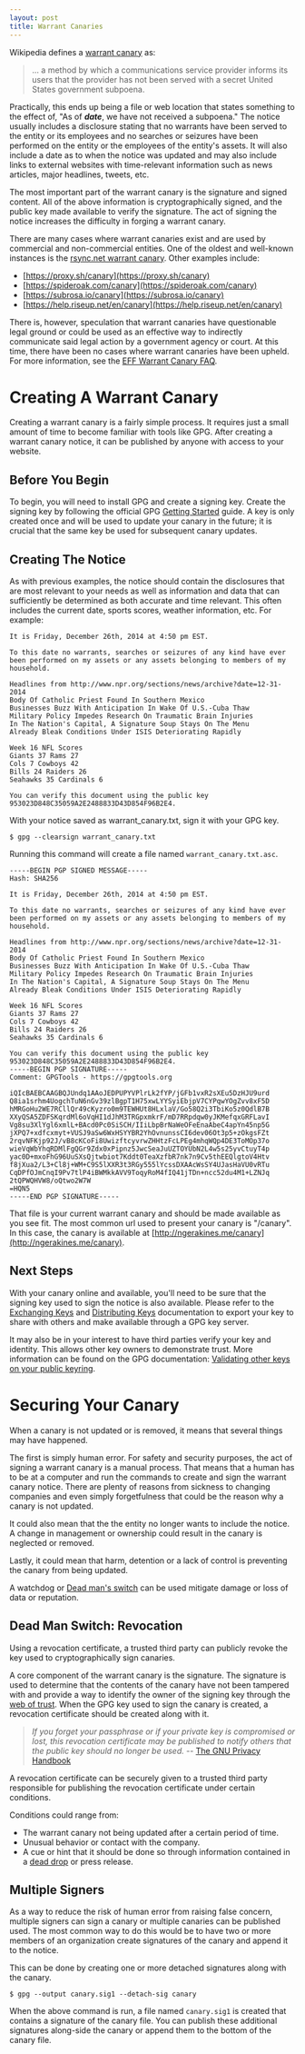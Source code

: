 ```yaml
---
layout: post
title: Warrant Canaries
---
```


Wikipedia defines a [warrant canary](https://en.wikipedia.org/wiki/Warrant_canary) as:

> ... a method by which a communications service provider informs its users that the provider has not been served with a secret United States government subpoena.

Practically, this ends up being a file or web location that states something to the effect of, "As of ***date***, we have not received a subpoena."  The notice usually includes a disclosure stating that no warrants have been served to the entity or its employees and no searches or seizures have been performed on the entity or the employees of the entity's assets. It will also include a date as to when the notice was updated and may also include links to external websites with time-relevant information such as news articles, major headlines, tweets, etc.

The most important part of the warrant canary is the signature and signed content. All of the above information is cryptographically signed, and the public key made available to verify the signature. The act of signing the notice increases the difficulty in forging a warrant canary.

There are many cases where warrant canaries exist and are used by commercial and non-commercial entities. One of the oldest and well-known instances is the [rsync.net warrant canary](http://www.rsync.net/resources/notices/canary.txt). Other examples include:

* [https://proxy.sh/canary](https://proxy.sh/canary)
* [https://spideroak.com/canary](https://spideroak.com/canary)
* [https://subrosa.io/canary](https://subrosa.io/canary)
* [https://help.riseup.net/en/canary](https://help.riseup.net/en/canary)

There is, however, speculation that warrant canaries have questionable legal ground or could be used as an effective way to indirectly communicate said legal action by a government agency or court. At this time, there have been no cases where warrant canaries have been upheld. For more information, see the [EFF Warrant Canary FAQ](https://www.eff.org/deeplinks/2014/04/warrant-canary-faq).

# Creating A Warrant Canary

Creating a warrant canary is a fairly simple process. It requires just a small amount of time to become familiar with tools like GPG. After creating a warrant canary notice, it can be published by anyone with access to your website.

## Before You Begin

To begin, you will need to install GPG and create a signing key. Create the signing key by following the official GPG [Getting Started](https://www.gnupg.org/gph/en/manual/c14.html) guide. A key is only created once and will be used to update your canary in the future; it is crucial that the same key be used for subsequent canary updates.

## Creating The Notice

As with previous examples, the notice should contain the disclosures that are most relevant to your needs as well as information and data that can sufficiently be determined as both accurate and time relevant. This often includes the current date, sports scores, weather information, etc. For example:

	It is Friday, December 26th, 2014 at 4:50 pm EST.

	To this date no warrants, searches or seizures of any kind have ever been performed on my assets or any assets belonging to members of my household.

	Headlines from http://www.npr.org/sections/news/archive?date=12-31-2014
	Body Of Catholic Priest Found In Southern Mexico
	Businesses Buzz With Anticipation In Wake Of U.S.-Cuba Thaw
	Military Policy Impedes Research On Traumatic Brain Injuries
	In The Nation's Capital, A Signature Soup Stays On The Menu
	Already Bleak Conditions Under ISIS Deteriorating Rapidly

	Week 16 NFL Scores
	Giants 37 Rams 27
	Cols 7 Cowboys 42
	Bills 24 Raiders 26
	Seahawks 35 Cardinals 6

	You can verify this document using the public key 953023D848C35059A2E2488833D43D854F96B2E4.

With your notice saved as warrant_canary.txt, sign it with your GPG key.

	$ gpg --clearsign warrant_canary.txt

Running this command will create a file named `warrant_canary.txt.asc`.

	-----BEGIN PGP SIGNED MESSAGE-----
	Hash: SHA256

	It is Friday, December 26th, 2014 at 4:50 pm EST.

	To this date no warrants, searches or seizures of any kind have ever been performed on my assets or any assets belonging to members of my household.

	Headlines from http://www.npr.org/sections/news/archive?date=12-31-2014
	Body Of Catholic Priest Found In Southern Mexico
	Businesses Buzz With Anticipation In Wake Of U.S.-Cuba Thaw
	Military Policy Impedes Research On Traumatic Brain Injuries
	In The Nation's Capital, A Signature Soup Stays On The Menu
	Already Bleak Conditions Under ISIS Deteriorating Rapidly

	Week 16 NFL Scores
	Giants 37 Rams 27
	Cols 7 Cowboys 42
	Bills 24 Raiders 26
	Seahawks 35 Cardinals 6

	You can verify this document using the public key 953023D848C35059A2E2488833D43D854F96B2E4.
	-----BEGIN PGP SIGNATURE-----
	Comment: GPGTools - https://gpgtools.org

	iQIcBAEBCAAGBQJUndq1AAoJEDPUPYVPlrLk2fYP/jGFb1vxR2sXEu5DzHJU9urd
	Q8ia1srhm4UogchTuN6nGv39zlBgpT1H75xwLYYSyiEbjpV7CYPqwYOgZvv8xF5D
	hMRGoHu2WE7RCllQr49cKyzro0m9TEWHUt8HLxlaV/Go58Q2i3TbiKo5z0QdlB7B
	XXyQSA5ZDFSKqrdMl6oVqHI1dJhM3TRGpxmkrF/mD7RRpdqw0yJKMefqxGRFLavI
	Vg8su3XlYgl6xmlL+BAcd0Pc0SiSCH/IIiLbpBrNaWeOFeEnaAbeC4apYn45np5G
	jXPQ7+xdfcxmyt+VUSJ9aSw6WxHSYYBR2YhOvnunssCI6dev06Ot3p5+zOkgsFZt
	2rqvNFKjp92J/vB8cKCoFi8UwizftcyvrwZHHtzFcLPEg4mhqWQp4DE3ToMOp37o
	wieVqWbYhqRDMlFgQGr9Zdx0xPipnz5JwcSeaJuUZTOYUbN2L4w5s25yvCtuyT4p
	yac0D+mxoFhG96UuSXsQjtwbiot7Kddt0TeaXzfbR7nk7n9Cv5thEEQlgtoV4Htv
	f8jXua2/L3+Cl8j+WM+C9S5lXXR3t3RGy555lYcssDXAAcWsSY4UJasHaVU0vRTu
	CqDPfOJmCnqI9Pv7tlP4iBWMkkAVV9ToqyRoM4fIQ41jTDn+ncc52du4M1+LZNJq
	2tQPWQHVW8/oQtwo2W7W
	=HQN5
	-----END PGP SIGNATURE-----

That file is your current warrant canary and should be made available as you see fit. The most common url used to present your canary is "/canary". In this case, the canary is available at [http://ngerakines.me/canary](http://ngerakines.me/canary).

## Next Steps

With your canary online and available, you'll need to be sure that the signing key used to sign the notice is also available. Please refer to the [Exchanging Keys](https://www.gnupg.org/gph/en/manual/x56.html) and [Distributing Keys](https://www.gnupg.org/gph/en/manual/x457.html) documentation to export your key to share with others and make available through a GPG key server.

It may also be in your interest to have third parties verify your key and identity. This allows other key owners to demonstrate trust. More information can be found on the GPG documentation: [Validating other keys on your public keyring](https://www.gnupg.org/gph/en/manual/x334.html).

# Securing Your Canary

When a canary is not updated or is removed, it means that several things may have happened.

The first is simply human error. For safety and security purposes, the act of signing a warrant canary is a manual process. That means that a human has to be at a computer and run the commands to create and sign the warrant canary notice. There are plenty of reasons from sickness to changing companies and even simply forgetfulness that could be the reason why a canary is not updated.

It could also mean that the the entity no longer wants to include the notice. A change in management or ownership could result in the canary is neglected or removed.

Lastly, it could mean that harm, detention or a lack of control is preventing the canary from being updated.

A watchdog or [Dead man's switch](https://en.wikipedia.org/wiki/Dead_man%27s_switch) can be used mitigate damage or loss of data or reputation.

## Dead Man Switch: Revocation

Using a revocation certificate, a trusted third party can publicly revoke the key used to cryptographically sign canaries.

A core component of the warrant canary is the signature. The signature is used to determine that the contents of the canary have not been tampered with and provide a way to identify the owner of the signing key through the [web of trust](https://en.wikipedia.org/wiki/Web_of_trust). When the GPG key used to sign the canary is created, a revocation certificate should be created along with it.

> *If you forget your passphrase or if your private key is compromised or lost, this revocation certificate may be published to notify others that the public key should no longer be used.* -- [The GNU Privacy Handbook](https://www.gnupg.org/gph/en/manual/c14.html)

A revocation certificate can be securely given to a trusted third party responsible for publishing the revocation certificate under certain conditions.

Conditions could range from:

* The warrant canary not being updated after a certain period of time.
* Unusual behavior or contact with the company.
* A cue or hint that it should be done so through information contained in a [dead drop](https://en.wikipedia.org/wiki/Dead_drop) or press release.

## Multiple Signers

As a way to reduce the risk of human error from raising false concern, multiple signers can sign a canary or multiple canaries can be published used. The most common way to do this would be to have two or more members of an organization create signatures of the canary and append it to the notice.

This can be done by creating one or more detached signatures along with the canary.

    $ gpg --output canary.sig1 --detach-sig canary

When the above command is run, a file named `canary.sig1` is created that contains a signature of the canary file. You can publish these additional signatures along-side the canary or append them to the bottom of the canary file.
